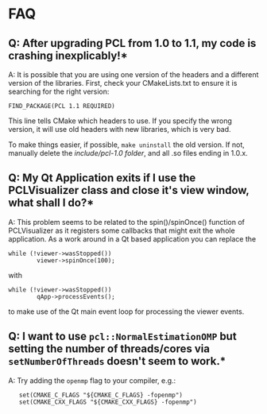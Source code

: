 # FAQ

## Q: After upgrading PCL from 1.0 to 1.1, my code is crashing inexplicably!*

A: It is possible that you are using one version of the headers and a different version of the libraries. First, check your CMakeLists.txt to ensure  it is searching for the right version:
```
FIND_PACKAGE(PCL 1.1 REQUIRED)
```
This line tells CMake which headers to use. If you specify the wrong version, it will use old headers with new libraries, which is very bad.

To make things easier, if possible, `make uninstall` the old version. If not, manually delete the *include/pcl-1.0 folder*, and all .so files ending in 1.0.x.


## Q: My Qt Application exits if I use the PCLVisualizer class and close it's view window, what shall I do?*

A: This problem seems to be related to the spin()/spinOnce() function of PCLVisualizer as it registers some callbacks that might exit the whole application.
As a work around in a Qt based application you can replace the
```
while (!viewer->wasStopped())
        viewer->spinOnce(100);
```
with
```
while (!viewer->wasStopped())
        qApp->processEvents();
```
to make use of the Qt main event loop for processing the viewer events.

## Q: I want to use `pcl::NormalEstimationOMP` but setting the number of threads/cores via `setNumberOfThreads` doesn't seem to work.*

A: Try adding the `openmp` flag to your compiler, e.g.:

```
   set(CMAKE_C_FLAGS "${CMAKE_C_FLAGS} -fopenmp")
   set(CMAKE_CXX_FLAGS "${CMAKE_CXX_FLAGS} -fopenmp")
```
